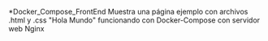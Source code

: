*Docker_Compose_FrontEnd
Muestra una página ejemplo con archivos .html y .css "Hola Mundo" funcionando con Docker-Compose con servidor web Nginx
